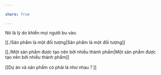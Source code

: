 ---  
share: True  
---  
Nó là lý do khiến mọi người bu vào.   
  
[[./Sản phẩm là một đối tượng|Sản phẩm là một đối tượng]]  
[[./Một sản phẩm được tạo nên bởi nhiều thành phẩm|Một sản phẩm được tạo nên bởi nhiều thành phẩm]]  
[[Dự án và sản phẩm có phải là như nhau？]]  
